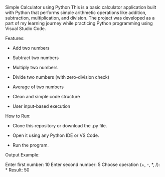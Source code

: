 Simple Calculator using Python This is a basic calculator application built with Python that performs simple arithmetic operations like addition, subtraction, multiplication, and division. The project was developed as a part of my learning journey while practicing Python programming using Visual Studio Code.

Features:

- Add two numbers

- Subtract two numbers

- Multiply two numbers

- Divide two numbers (with zero-division check)

- Average of two numbers

- Clean and simple code structure

- User input-based execution

How to Run:

- Clone this repository or download the .py file.

- Open it using any Python IDE or VS Code.

- Run the program.

Output Example:

Enter first number: 10
Enter second number: 5
Choose operation (+, -, *, /): *
Result: 50
